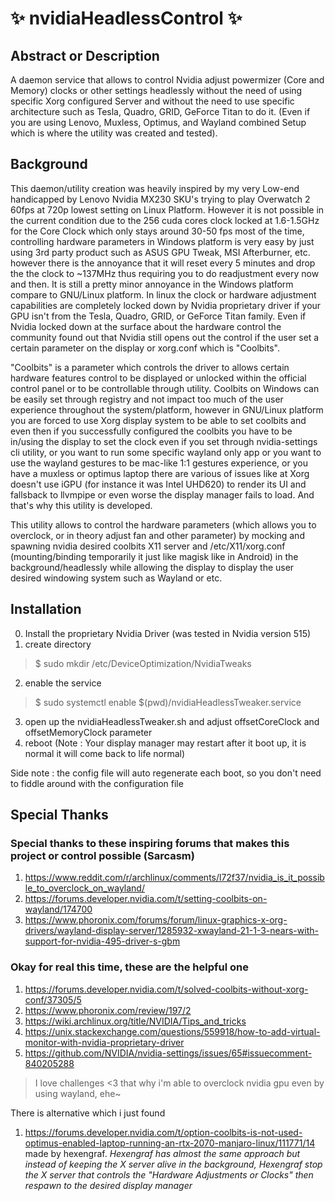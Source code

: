 # ✨ nvidiaHeadlessControl ✨
## Abstract or Description
A daemon service that allows to control Nvidia adjust powermizer (Core and Memory) clocks or other settings headlessly without the need of using specific Xorg configured Server and without the need to use specific architecture such as Tesla, Quadro, GRID, GeForce Titan to do it. (Even if you are using Lenovo, Muxless, Optimus, and Wayland combined Setup which is where the utility was created and tested).

## Background
This daemon/utility creation was heavily inspired by my very Low-end handicapped by Lenovo Nvidia MX230 SKU's trying to play Overwatch 2 60fps at 720p lowest setting on Linux Platform. However it is not possible in the current condition due to the 256 cuda cores clock locked at 1.6-1.5GHz for the Core Clock which only stays around 30-50 fps most of the time, controlling hardware parameters in Windows platform is very easy by just using 3rd party product such as ASUS GPU Tweak, MSI Afterburner, etc. however there is the annoyance that it will reset every 5 minutes and drop the the clock to ~137MHz thus requiring you to do readjustment every now and then. It is still a pretty minor annoyance in the Windows platform compare to GNU/Linux platform. In linux the clock or hardware adjustment capabilities are completely locked down by Nvidia proprietary driver if your GPU isn't from the Tesla, Quadro, GRID, or GeForce Titan family. Even if Nvidia locked down at the surface about the hardware control the community found out that Nvidia still opens out the control if the user set a certain parameter on the display or xorg.conf which is "Coolbits". 

"Coolbits" is a parameter which controls the driver to allows certain hardware features control to be displayed or unlocked within the official control panel or to be controllable through utility. Coolbits on Windows can be easily set through registry and not impact too much of the user experience throughout the system/platform, however in GNU/Linux platform you are forced to use Xorg display system to be able to set coolbits and even then if you successfully configured the coolbits you have to be in/using the display to set the clock even if you set through nvidia-settings cli utility, or you want to run some specific wayland only app or you want to use the wayland gestures to be mac-like 1:1 gestures experience, or you have a muxless or optimus laptop there are various of issues like at Xorg doesn't use iGPU (for instance it was Intel UHD620) to render its UI and fallsback to llvmpipe or even worse the display manager fails to load. And that's why this utility is developed.

This utility allows to control the hardware parameters (which allows you to overclock, or in theory adjust fan and other parameter) by mocking and spawning nvidia desired coolbits X11 server and /etc/X11/xorg.conf (mounting/binding temporarily it just like magisk like in Android) in the background/headlessly while allowing the display to display the user desired windowing system such as Wayland or etc.  

## Installation
0. Install the proprietary Nvidia Driver (was tested in Nvidia version 515)
1. create directory 
> $ sudo mkdir /etc/DeviceOptimization/NvidiaTweaks
2. enable the service
> $ sudo systemctl enable $(pwd)/nvidiaHeadlessTweaker.service
3. open up the nvidiaHeadlessTweaker.sh and adjust offsetCoreClock and offsetMemoryClock parameter
4. reboot (Note : Your display manager may restart after it boot up, it is normal it will come back to life normal)

Side note : the config file will auto regenerate each boot, so you don't need to fiddle around with the configuration file



## Special Thanks
### Special thanks to these inspiring forums that makes this project or control possible (Sarcasm)
1. https://www.reddit.com/r/archlinux/comments/l72f37/nvidia_is_it_possible_to_overclock_on_wayland/
2. https://forums.developer.nvidia.com/t/setting-coolbits-on-wayland/174700
3. https://www.phoronix.com/forums/forum/linux-graphics-x-org-drivers/wayland-display-server/1285932-xwayland-21-1-3-nears-with-support-for-nvidia-495-driver-s-gbm

### Okay for real this time, these are the helpful one
1. https://forums.developer.nvidia.com/t/solved-coolbits-without-xorg-conf/37305/5
2. https://www.phoronix.com/review/197/2
3. https://wiki.archlinux.org/title/NVIDIA/Tips_and_tricks
4. https://unix.stackexchange.com/questions/559918/how-to-add-virtual-monitor-with-nvidia-proprietary-driver
5. https://github.com/NVIDIA/nvidia-settings/issues/65#issuecomment-840205288


> I love challenges <3 that why i'm able to overclock nvidia gpu even by using wayland, ehe~ 

There is alternative which i just found
1. https://forums.developer.nvidia.com/t/option-coolbits-is-not-used-optimus-enabled-laptop-running-an-rtx-2070-manjaro-linux/111771/14 made by 
hexengraf.
_Hexengraf has almost the same approach but instead of keeping the X server alive in the background, Hexengraf stop the X server that controls the "Hardware Adjustments or Clocks" then respawn to the desired display manager_



